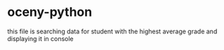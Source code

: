 # oceny-python
this file is searching data for student with the highest average grade and displaying it in console
